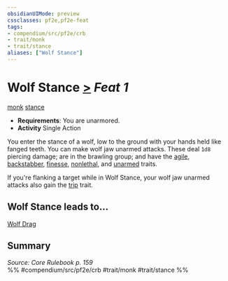 ```yaml
---
obsidianUIMode: preview
cssclasses: pf2e,pf2e-feat
tags:
- compendium/src/pf2e/crb
- trait/monk
- trait/stance
aliases: ["Wolf Stance"]
---
```

# Wolf Stance  [>](rules/core-rulebook/chapter-9-playing-the-game.md#Actions "Single Action") *Feat 1*  
[monk](rules/traits/monk.md "Monk Class Trait")  [stance](rules/traits/stance.md "Stance Combat Trait")  

- **Requirements**: You are unarmored.
- **Activity** Single Action

You enter the stance of a wolf, low to the ground with your hands held like fanged teeth. You can make wolf jaw unarmed attacks. These deal `1d8` piercing damage; are in the brawling group; and have the [agile](rules/traits/agile.md "Agile Weapon Trait"), [backstabber](rules/traits/backstabber.md "Backstabber Weapon Trait"), [finesse](rules/traits/finesse.md "Finesse Weapon Trait"), [nonlethal](rules/traits/nonlethal.md "Nonlethal Weapon Trait"), and [unarmed](rules/traits/unarmed.md "Unarmed Weapon Trait") traits.

If you're flanking a target while in Wolf Stance, your wolf jaw unarmed attacks also gain the [trip](rules/traits/trip.md "Trip Weapon Trait") trait.

## Wolf Stance leads to...

[Wolf Drag](compendium/feats/wolf-drag.md)

## Summary

*Source: Core Rulebook p. 159*  
%% #compendium/src/pf2e/crb #trait/monk #trait/stance %%